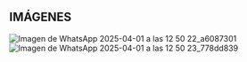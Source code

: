 ## IMÁGENES
![Imagen de WhatsApp 2025-04-01 a las 12 50 22_a6087301](https://github.com/user-attachments/assets/526619ac-a7fb-4246-be66-2eb26ba19583)
![Imagen de WhatsApp 2025-04-01 a las 12 50 23_778dd839](https://github.com/user-attachments/assets/1e45cbbc-cfa3-4d55-ae32-5e10f8890b95)
